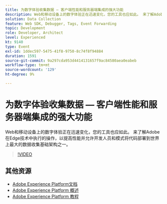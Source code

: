 ```yaml
---
title: 为数字体验收集数据 — 客户端性能和服务器端集成的强大功能
description: Web和移动设备上的数字体验正在迅速变化，您的工具也应如此。 来了解Adobe在Edge技术中执行的操作，以提高性能并允许开发人员和模式将代码部署到世界上最大的数据收集基础架构之一。
solution: Data Collection
feature: Web SDK, Debugger, Tags, Event Forwarding
topic: Development
role: Developer, Architect
level: Experienced
kt: 9140
type: Event
exl-id: 1ddec597-5475-41f8-9750-8c74f8f94884
duration: 1591
source-git-commit: 9a297cda953d4414131657f9ac84580aea0eabeb
workflow-type: tm+mt
source-wordcount: '129'
ht-degree: 9%

---
```


# 为数字体验收集数据 — 客户端性能和服务器端集成的强大功能

Web和移动设备上的数字体验正在迅速变化，您的工具也应如此。 来了解Adobe在Edge技术中执行的操作，以提高性能并允许开发人员和模式将代码部署到世界上最大的数据收集基础架构之一。

>[!VIDEO](https://video.tv.adobe.com/v/337584/?quality=12&learn=on&hidetitle=true)

## 其他资源

- [Adobe Experience Platform文档](https://experienceleague.adobe.com/docs/experience-platform.html)
- [Adobe Experience Platform 概述](https://experienceleague.adobe.com/docs/experience-platform/landing/home.html?lang=zh-Hans)
- [Adobe Experience Platform 教程](https://experienceleague.adobe.com/docs/platform-learn/tutorials/overview.html?lang=en)
